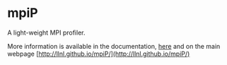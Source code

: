 # mpiP
A light-weight MPI profiler.

More information is available in the documentation, [here](https://github.com/LLNL/mpiP/tree/master/doc) 
and on the main webpage [http://llnl.github.io/mpiP/](http://llnl.github.io/mpiP/)
